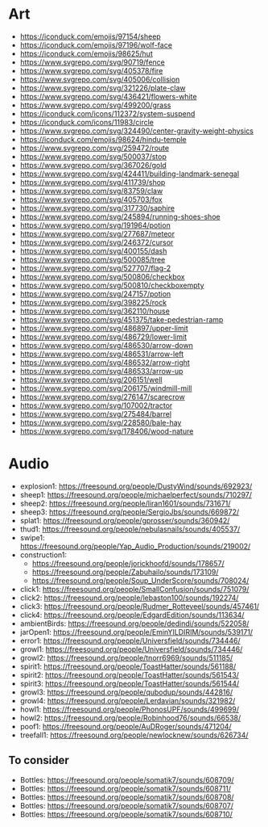 # Art

- https://iconduck.com/emojis/97154/sheep
- https://iconduck.com/emojis/97196/wolf-face
- https://iconduck.com/emojis/98625/hut
- https://www.svgrepo.com/svg/90719/fence
- https://www.svgrepo.com/svg/405378/fire
- https://www.svgrepo.com/svg/405006/collision
- https://www.svgrepo.com/svg/321226/plate-claw
- https://www.svgrepo.com/svg/436421/flowers-white
- https://www.svgrepo.com/svg/499200/grass
- https://iconduck.com/icons/112372/system-suspend
- https://iconduck.com/icons/11983/circle
- https://www.svgrepo.com/svg/324490/center-gravity-weight-physics
- https://iconduck.com/emojis/98624/hindu-temple
- https://www.svgrepo.com/svg/259472/route
- https://www.svgrepo.com/svg/500037/stop
- https://www.svgrepo.com/svg/367026/gold
- https://www.svgrepo.com/svg/424411/building-landmark-senegal
- https://www.svgrepo.com/svg/411739/shop
- https://www.svgrepo.com/svg/83759/claw
- https://www.svgrepo.com/svg/405703/fox
- https://www.svgrepo.com/svg/317730/saphire
- https://www.svgrepo.com/svg/245894/running-shoes-shoe
- https://www.svgrepo.com/svg/191964/potion
- https://www.svgrepo.com/svg/277687/meteor
- https://www.svgrepo.com/svg/246372/cursor
- https://www.svgrepo.com/svg/400155/dash
- https://www.svgrepo.com/svg/500085/tree
- https://www.svgrepo.com/svg/527707/flag-2
- https://www.svgrepo.com/svg/500806/checkbox
- https://www.svgrepo.com/svg/500810/checkboxempty
- https://www.svgrepo.com/svg/247157/potion
- https://www.svgrepo.com/svg/398225/rock
- https://www.svgrepo.com/svg/362110/house
- https://www.svgrepo.com/svg/451375/take-pedestrian-ramp
- https://www.svgrepo.com/svg/486897/upper-limit
- https://www.svgrepo.com/svg/486729/lower-limit
- https://www.svgrepo.com/svg/486530/arrow-down
- https://www.svgrepo.com/svg/486531/arrow-left
- https://www.svgrepo.com/svg/486532/arrow-right
- https://www.svgrepo.com/svg/486533/arrow-up
- https://www.svgrepo.com/svg/206151/well
- https://www.svgrepo.com/svg/206175/windmill-mill
- https://www.svgrepo.com/svg/276147/scarecrow
- https://www.svgrepo.com/svg/107002/tractor
- https://www.svgrepo.com/svg/275484/barrel
- https://www.svgrepo.com/svg/228580/bale-hay
- https://www.svgrepo.com/svg/178406/wood-nature

# Audio

- explosion1: https://freesound.org/people/DustyWind/sounds/692923/
- sheep1: https://freesound.org/people/michaelperfect/sounds/710297/
- sheep2: https://freesound.org/people/liran1601/sounds/731671/
- sheep3: https://freesound.org/people/SergioJbs/sounds/669872/
- splat1: https://freesound.org/people/gprosser/sounds/360942/
- thud1: https://freesound.org/people/nebulasnails/sounds/405537/
- swipe1: https://freesound.org/people/Yap_Audio_Production/sounds/219002/
- construction1:
  - https://freesound.org/people/jorickhoofd/sounds/178657/
  - https://freesound.org/people/Zabuhailo/sounds/173109/
  - https://freesound.org/people/Soup_UnderScore/sounds/708024/
- click1: https://freesound.org/people/SmallConfusion/sounds/751079/
- click2: https://freesound.org/people/lebaston100/sounds/192274/
- click3: https://freesound.org/people/Rudmer_Rotteveel/sounds/457461/
- click4: https://freesound.org/people/EdgardEdition/sounds/113634/
- ambientBirds: https://freesound.org/people/dedindi/sounds/522058/
- jarOpen1: https://freesound.org/people/EminYILDIRIM/sounds/539171/
- error1: https://freesound.org/people/Universfield/sounds/734446/
- growl1: https://freesound.org/people/Universfield/sounds/734446/
- growl2: https://freesound.org/people/tnorr6969/sounds/511185/
- spirit1: https://freesound.org/people/ToastHatter/sounds/561188/
- spirit2: https://freesound.org/people/ToastHatter/sounds/561543/
- spirit3: https://freesound.org/people/ToastHatter/sounds/561544/
- growl3: https://freesound.org/people/qubodup/sounds/442816/
- growl4: https://freesound.org/people/Lerdavian/sounds/321982/
- howl1: https://freesound.org/people/PhonosUPF/sounds/499699/
- howl2: https://freesound.org/people/Robinhood76/sounds/66538/
- poof1: https://freesound.org/people/AuDRoger/sounds/471204/
- treefall1: https://freesound.org/people/newlocknew/sounds/626734/

## To consider

- Bottles: https://freesound.org/people/somatik7/sounds/608709/
- Bottles: https://freesound.org/people/somatik7/sounds/608711/
- Bottles: https://freesound.org/people/somatik7/sounds/608708/
- Bottles: https://freesound.org/people/somatik7/sounds/608707/
- Bottles: https://freesound.org/people/somatik7/sounds/608710/
